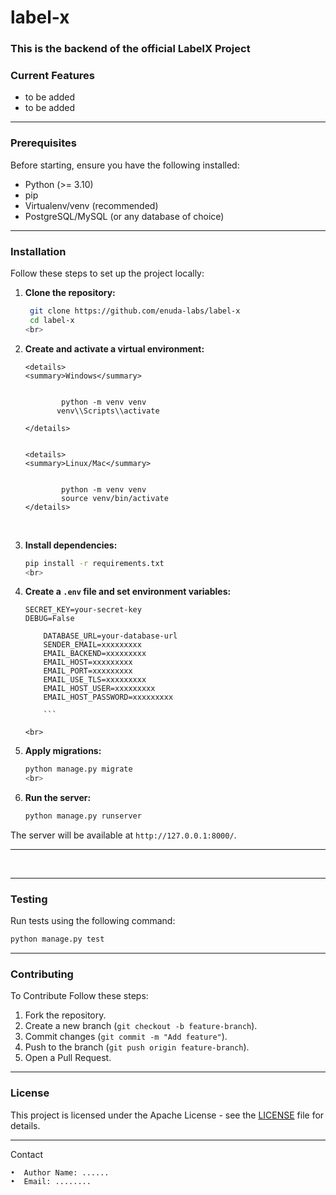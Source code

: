 # label-x

### This is the backend of the official LabelX Project

### Current Features

- to be added
- to be added

---

### Prerequisites

Before starting, ensure you have the following installed:

- Python (>= 3.10)
- pip
- Virtualenv/venv (recommended)
- PostgreSQL/MySQL (or any database of choice)

---

### Installation

Follow these steps to set up the project locally:

1.  **Clone the repository:**

    ```bash
     git clone https://github.com/enuda-labs/label-x
     cd label-x
    <br>

    ```

2.  **Create and activate a virtual environment:**

        <details>
        <summary>Windows</summary>


                python -m venv venv
               venv\\Scripts\\activate

        </details>


        <details>
        <summary>Linux/Mac</summary>


                python -m venv venv
                source venv/bin/activate
        </details>

    <br>

3.  **Install dependencies:**

    ```bash
    pip install -r requirements.txt
    <br>

    ```

4.  **Create a `.env` file and set environment variables:**

    ````plaintext
    SECRET_KEY=your-secret-key
    DEBUG=False

        DATABASE_URL=your-database-url
        SENDER_EMAIL=xxxxxxxxx
        EMAIL_BACKEND=xxxxxxxxx
        EMAIL_HOST=xxxxxxxxx
        EMAIL_PORT=xxxxxxxxx
        EMAIL_USE_TLS=xxxxxxxxx
        EMAIL_HOST_USER=xxxxxxxxx
        EMAIL_HOST_PASSWORD=xxxxxxxxx

        ```

    <br>

    ````

5.  **Apply migrations:**

    ```bash
    python manage.py migrate
    <br>

    ```

6.  **Run the server:**
    ```bash
    python manage.py runserver
    ```

The server will be available at `http://127.0.0.1:8000/`.

---

<br>

---

### Testing

Run tests using the following command:

```bash
python manage.py test
```

---

### Contributing

To Contribute Follow these steps:

1. Fork the repository.
2. Create a new branch (`git checkout -b feature-branch`).
3. Commit changes (`git commit -m "Add feature"`).
4. Push to the branch (`git push origin feature-branch`).
5. Open a Pull Request.

---

### License

This project is licensed under the Apache License - see the [LICENSE](LICENSE) file for details.

---

Contact

    •  Author Name: ......
    •  Email: ........
